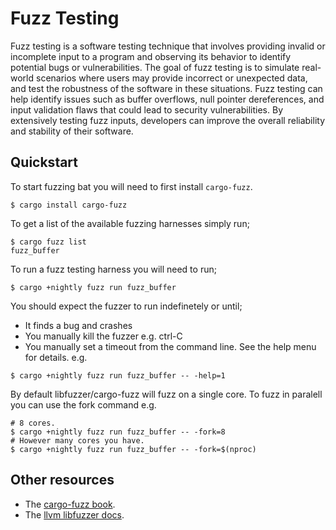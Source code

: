 # Fuzz Testing
Fuzz testing is a software testing technique that involves providing invalid or
incomplete input to a program and observing its behavior to identify potential
bugs or vulnerabilities. The goal of fuzz testing is to simulate real-world
scenarios where users may provide incorrect or unexpected data, and test the
robustness of the software in these situations. Fuzz testing can help identify
issues such as buffer overflows, null pointer dereferences, and input validation
flaws that could lead to security vulnerabilities. By extensively testing fuzz
inputs, developers can improve the overall reliability and stability of their
software.

## Quickstart
To start fuzzing bat you will need to first install `cargo-fuzz`.

`$ cargo install cargo-fuzz`

To get a list of the available fuzzing harnesses simply run;
```
$ cargo fuzz list
fuzz_buffer
```

To run a fuzz testing harness you will need to run;

```
$ cargo +nightly fuzz run fuzz_buffer
```

You should expect the fuzzer to run indefinetely or until;

- It finds a bug and crashes
- You manually kill the fuzzer e.g. ctrl-C
- You manually set a timeout from the command line. See the help menu for
  details. e.g.

```
$ cargo +nightly fuzz run fuzz_buffer -- -help=1
```

By default libfuzzer/cargo-fuzz will fuzz on a single core. To fuzz in paralell
you can use the fork command e.g.

```
# 8 cores.
$ cargo +nightly fuzz run fuzz_buffer -- -fork=8
# However many cores you have.
$ cargo +nightly fuzz run fuzz_buffer -- -fork=$(nproc)
```

## Other resources
- The [cargo-fuzz book](https://rust-fuzz.github.io/book/cargo-fuzz.html).
- The [llvm libfuzzer docs](https://www.llvm.org/docs/LibFuzzer.html).


